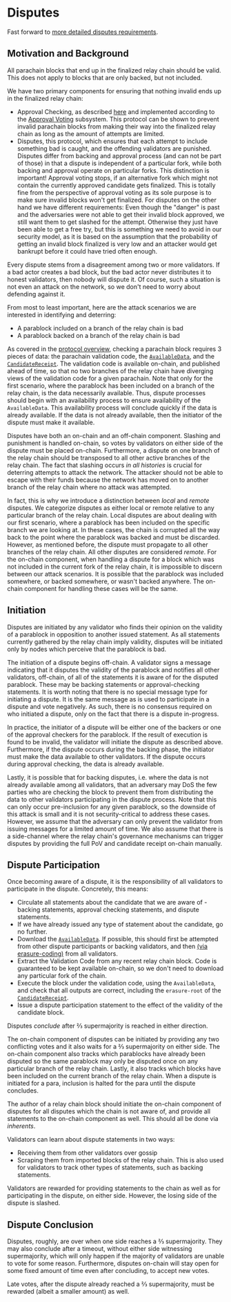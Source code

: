 # Disputes

Fast forward to [more detailed disputes requirements](./disputes-flow.md).

## Motivation and Background

All parachain blocks that end up in the finalized relay chain should be valid. This does not apply to blocks that are only backed, but not included.

We have two primary components for ensuring that nothing invalid ends up in the finalized relay chain:
  * Approval Checking, as described [here](./protocol-approval.md) and implemented according to the [Approval Voting](node/approval/approval-voting.md) subsystem. This protocol can be shown to prevent invalid parachain blocks from making their way into the finalized relay chain as long as the amount of attempts are limited.
  * Disputes, this protocol, which ensures that each attempt to include something bad is caught, and the offending validators are punished.
Disputes differ from backing and approval process (and can not be part of those) in that a dispute is independent of a particular fork, while both backing and approval operate on particular forks. This distinction is important! Approval voting stops, if an alternative fork which might not contain the currently approved candidate gets finalized. This is totally fine from the perspective of approval voting as its sole purpose is to make sure invalid blocks won't get finalized. For disputes on the other hand we have different requirements: Even though the "danger" is past and the adversaries were not able to get their invalid block approved, we still want them to get slashed for the attempt. Otherwise they just have been able to get a free try, but this is something we need to avoid in our security model, as it is based on the assumption that the probability of getting an invalid block finalized is very low and an attacker would get bankrupt before it could have tried often enough.

Every dispute stems from a disagreement among two or more validators. If a bad actor creates a bad block, but the bad actor never distributes it to honest validators, then nobody will dispute it. Of course, such a situation is not even an attack on the network, so we don't need to worry about defending against it.

From most to least important, here are the attack scenarios we are interested in identifying and deterring:
  * A parablock included on a branch of the relay chain is bad
  * A parablock backed on a branch of the relay chain is bad

As covered in the [protocol overview](./protocol-overview.md), checking a parachain block requires 3 pieces of data: the parachain validation code, the [`AvailableData`](types/availability.md), and the [`CandidateReceipt`](types/candidate.md). The validation code is available on-chain, and published ahead of time, so that no two branches of the relay chain have diverging views of the validation code for a given parachain. Note that only for the first scenario, where the parablock has been included on a branch of the relay chain, is the data necessarily available. Thus, dispute processes should begin with an availability process to ensure availability of the `AvailableData`. This availability process will conclude quickly if the data is already available. If the data is not already available, then the initiator of the dispute must make it available.

Disputes have both an on-chain and an off-chain component. Slashing and punishment is handled on-chain, so votes by validators on either side of the dispute must be placed on-chain. Furthermore, a dispute on one branch of the relay chain should be transposed to all other active branches of the relay chain. The fact that slashing occurs _in all histories_ is crucial for deterring attempts to attack the network. The attacker should not be able to escape with their funds because the network has moved on to another branch of the relay chain where no attack was attempted.

In fact, this is why we introduce a distinction between _local_ and _remote_ disputes. We categorize disputes as either local or remote relative to any particular branch of the relay chain. Local disputes are about dealing with our first scenario, where a parablock has been included on the specific branch we are looking at. In these cases, the chain is corrupted all the way back to the point where the parablock was backed and must be discarded. However, as mentioned before, the dispute must propagate to all other branches of the relay chain. All other disputes are considered _remote_. For the on-chain component, when handling a dispute for a block which was not included in the current fork of the relay chain, it is impossible to discern between our attack scenarios. It is possible that the parablock was included somewhere, or backed somewhere, or wasn't backed anywhere. The on-chain component for handling these cases will be the same.

## Initiation

Disputes are initiated by any validator who finds their opinion on the validity of a parablock in opposition to another issued statement. As all statements currently gathered by the relay chain imply validity, disputes will be initiated only by nodes which perceive that the parablock is bad.

The initiation of a dispute begins off-chain. A validator signs a message indicating that it disputes the validity of the parablock and notifies all other validators, off-chain, of all of the statements it is aware of for the disputed parablock. These may be backing statements or approval-checking statements. It is worth noting that there is no special message type for initiating a dispute. It is the same message as is used to participate in a dispute and vote negatively. As such, there is no consensus required on who initiated a dispute, only on the fact that there is a dispute in-progress.

In practice, the initiator of a dispute will be either one of the backers or one of the approval checkers for the parablock. If the result of execution is found to be invalid, the validator will initiate the dispute as described above. Furthermore, if the dispute occurs during the backing phase, the initiator must make the data available to other validators. If the dispute occurs during approval checking, the data is already available.

Lastly, it is possible that for backing disputes, i.e. where the data is not already available among all validators, that an adversary may DoS the few parties who are checking the block to prevent them from distributing the data to other validators participating in the dispute process. Note that this can only occur pre-inclusion for any given parablock, so the downside of this attack is small and it is not security-critical to address these cases. However, we assume that the adversary can only prevent the validator from issuing messages for a limited amount of time. We also assume that there is a side-channel where the relay chain's governance mechanisms can trigger disputes by providing the full PoV and candidate receipt on-chain manually.

## Dispute Participation

Once becoming aware of a dispute, it is the responsibility of all validators to participate in the dispute. Concretely, this means:
  * Circulate all statements about the candidate that we are aware of - backing statements, approval checking statements, and dispute statements.
  * If we have already issued any type of statement about the candidate, go no further.
  * Download the [`AvailableData`](types/availability.md). If possible, this should first be attempted from other dispute participants or backing validators, and then [(via erasure-coding)](node/availability/availability-recovery.md) from all validators.
  * Extract the Validation Code from any recent relay chain block. Code is guaranteed to be kept available on-chain, so we don't need to download any particular fork of the chain.
  * Execute the block under the validation code, using the `AvailableData`, and check that all outputs are correct, including the `erasure-root` of the [`CandidateReceipt`](types/candidate.md).
  * Issue a dispute participation statement to the effect of the validity of the candidate block.

Disputes _conclude_ after ⅔ supermajority is reached in either direction.

The on-chain component of disputes can be initiated by providing any two conflicting votes and it also waits for a ⅔ supermajority on either side. The on-chain component also tracks which parablocks have already been disputed so the same parablock may only be disputed once on any particular branch of the relay chain. Lastly, it also tracks which blocks have been included on the current branch of the relay chain. When a dispute is initiated for a para, inclusion is halted for the para until the dispute concludes.

The author of a relay chain block should initiate the on-chain component of disputes for all disputes which the chain is not aware of, and provide all statements to the on-chain component as well. This should all be done via _inherents_.

Validators can learn about dispute statements in two ways:
  * Receiving them from other validators over gossip
  * Scraping them from imported blocks of the relay chain. This is also used for validators to track other types of statements, such as backing statements.

Validators are rewarded for providing statements to the chain as well as for participating in the dispute, on either side. However, the losing side of the dispute is slashed.

## Dispute Conclusion

Disputes, roughly, are over when one side reaches a ⅔ supermajority. They may also conclude after a timeout, without either side witnessing supermajority, which will only happen if the majority of validators are unable to vote for some reason. Furthermore, disputes on-chain will stay open for some fixed amount of time even after concluding, to accept new votes.

Late votes, after the dispute already reached a ⅔ supermajority, must be rewarded (albeit a smaller amount) as well.
